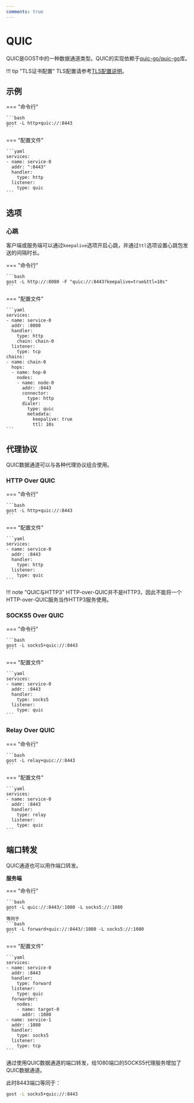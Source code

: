 ```yaml
---
comments: true
---
```


# QUIC

QUIC是GOST中的一种数据通道类型。QUIC的实现依赖于[quic-go/quic-go](https://github.com/quic-go/quic-go)库。

!!! tip "TLS证书配置"
    TLS配置请参考[TLS配置说明](/tutorials/tls/)。

## 示例

=== "命令行"

    ```bash
    gost -L http+quic://:8443
    ```

=== "配置文件"

    ```yaml
    services:
    - name: service-0
      addr: ":8443"
      handler:
        type: http
      listener:
        type: quic
    ```

## 选项

### 心跳

客户端或服务端可以通过`keepalive`选项开启心跳，并通过`ttl`选项设置心跳包发送的间隔时长。

=== "命令行"

    ```bash
    gost -L http://:8080 -F "quic://:8443?keepalive=true&ttl=10s"
    ```

=== "配置文件"

    ```yaml
    services:
    - name: service-0
      addr: :8080
      handler:
        type: http
        chain: chain-0
      listener:
        type: tcp
    chains:
    - name: chain-0
      hops:
      - name: hop-0
        nodes:
        - name: node-0
          addr: :8443
          connector:
            type: http
          dialer:
            type: quic
            metadata:
              keepalive: true
              ttl: 10s
    ```

## 代理协议

QUIC数据通道可以与各种代理协议组合使用。

### HTTP Over QUIC

=== "命令行"

    ```bash
    gost -L http+quic://:8443
    ```

=== "配置文件"

    ```yaml
    services:
    - name: service-0
      addr: :8443
      handler:
        type: http
      listener:
        type: quic
    ```

!!! note "QUIC与HTTP3"
    HTTP-over-QUIC并不是HTTP3，因此不能将一个HTTP-over-QUIC服务当作HTTP3服务使用。

### SOCKS5 Over QUIC

=== "命令行"

    ```bash
    gost -L socks5+quic://:8443
    ```

=== "配置文件"

    ```yaml
    services:
    - name: service-0
      addr: :8443
      handler:
        type: socks5
      listener:
        type: quic
    ```

### Relay Over QUIC

=== "命令行"

    ```bash
    gost -L relay+quic://:8443
    ```

=== "配置文件"

    ```yaml
    services:
    - name: service-0
      addr: :8443
      handler:
        type: relay
      listener:
        type: quic
    ```

## 端口转发

QUIC通道也可以用作端口转发。

**服务端**

=== "命令行"

    ```bash
    gost -L quic://:8443/:1080 -L socks5://:1080
    ```
    等同于
    ```bash
    gost -L forward+quic://:8443/:1080 -L socks5://:1080
    ```

=== "配置文件"

    ```yaml
    services:
    - name: service-0
      addr: :8443
      handler:
        type: forward
      listener:
        type: quic
      forwarder:
        nodes:
        - name: target-0
          addr: :1080
    - name: service-1
      addr: :1080
      handler:
        type: socks5
      listener:
        type: tcp
    ```

通过使用QUIC数据通道的端口转发，给1080端口的SOCKS5代理服务增加了QUIC数据通道。

此时8443端口等同于：

```bash
gost -L socks5+quic://:8443
```
